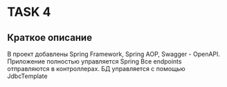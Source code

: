# TASK 4

## Краткое описание
В проект добавлены Spring Framework, Spring AOP, Swagger - OpenAPI.
Приложение полностью управляется Spring
Все endpoints отправляются в контроллерах.
БД управляется с помощью JdbcTemplate